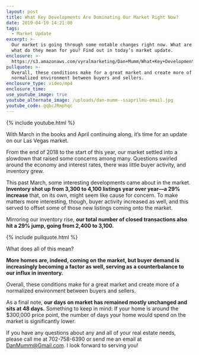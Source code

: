 ```yaml
---
layout: post
title: What Key Developments Are Dominating Our Market Right Now?
date: 2019-04-19 14:21:00
tags:
  - Market Update
excerpt: >-
  Our market is going through some notable changes right now. What are they and
  what do they mean for you? Find out in today’s market update.
enclosure: >-
  https://s3.amazonaws.com/vyralmarketing/Dan+Mumm/What+Key+Developments+Are+Dominating+Our+Market+Right+Now_.mp4
pullquote: >-
  Overall, these conditions make for a great market and create more of a
  normalized environment between buyers and sellers.
enclosure_type: video/mp4
enclosure_time:
use_youtube_image: true
youtube_alternate_image: /uploads/dan-mumm--ssaprilmu-email.jpg
youtube_code: gqbcJRmphqc
---
```


{% include youtube.html %}

With March in the books and April continuing along, it’s time for an update on our Las Vegas market.

From the end of 2018 to the start of this year, our market settled into a slowdown that raised some concerns among many. Questions swirled around the economy and interest rates, there was little buyer activity, and inventory grew.

This past March, some interesting developments came about in the market. **Inventory shot up from 3,300 to 4,100 listings year over year—a 29% increase** that, on its own, might seem like cause for concern. To make matters more interesting, though, buyer activity increased as well, and this served to offset some of those new listings coming onto the market.

Mirroring our inventory rise, **our total number of closed transactions also hit a 29% jump, going from 2,400 to 3,100.**

{% include pullquote.html %}

What does all of this mean?

**More homes are, indeed, coming on the market, but buyer demand is increasingly becoming a factor as well, serving as a counterbalance to our influx in inventory.**

Overall, these conditions make for a great market and create more of a normalized environment between buyers and sellers.

As a final note, **our days on market has remained mostly unchanged and sits at 48 days.** Something to keep in mind: If your home is around the $300,000 price point, the number of days your home would spend on the market is significantly lower.

If you have any questions about any and all of your real estate needs, please call me at 702-758-6390 or send me an email at DanMumm@Gmail.com. I look forward to serving you\!